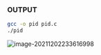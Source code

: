 ### 						OUTPUT

```bash
gcc -o pid pid.c
./pid
```

![image-20211202233616998](/home/deekshitha_are/.config/Typora/typora-user-images/image-20211202233616998.png)

